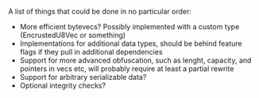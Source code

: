 A list of things that could be done in no particular order:

* More efficient bytevecs? Possibly implemented with a custom type (EncrustedU8Vec or something)
* Implementations for additional data types, should be behind feature flags if they pull in additional dependencies
* Support for more advanced obfuscation, such as lenght, capacity, and pointers in vecs etc, will probably require at least a partial rewrite
* Support for arbitrary serializable data?
* Optional integrity checks?